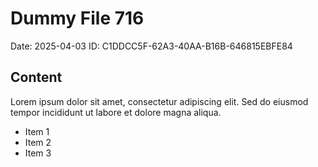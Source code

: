 # Dummy File 716

Date: 2025-04-03
ID: C1DDCC5F-62A3-40AA-B16B-646815EBFE84

## Content

Lorem ipsum dolor sit amet, consectetur adipiscing elit.
Sed do eiusmod tempor incididunt ut labore et dolore magna aliqua.

* Item 1
* Item 2
* Item 3
